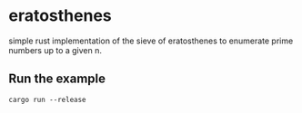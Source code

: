 # eratosthenes

simple rust implementation of the sieve of eratosthenes to enumerate prime numbers up to a given n.

## Run the example

    cargo run --release

